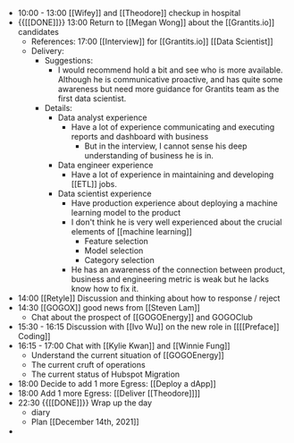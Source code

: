 - 10:00 - 13:00 [[Wifey]] and [[Theodore]] checkup in hospital 
- {{[[DONE]]}} 13:00 Return to [[Megan Wong]] about the [[Grantits.io]] candidates
    -  References: 17:00 [[Interview]] for [[Grantits.io]] [[Data Scientist]]
    - Delivery:
        - Suggestions:
            - I would recommend hold a bit and see who is more available. Although he is communicative proactive, and has quite some awareness but need more guidance for Grantits team as the first data scientist.
        - Details:
            - Data analyst experience
                - Have a lot of experience communicating and executing reports and dashboard with business
                    - But in the interview, I cannot sense his deep understanding of business he is in.
            - Data engineer experience
                - Have a lot of experience in maintaining and developing [[ETL]] jobs.
            - Data scientist experience
                - Have production experience about deploying a machine learning model to the product
                - I don't think he is very well experienced about the crucial elements of [[machine learning]]
                    - Feature selection
                    - Model selection
                    - Category selection
                - He has an awareness of the connection between product, business and engineering metric is weak but he lacks know how to fix it.
- 14:00 [[Retyle]] Discussion and thinking about how to response / reject
- 14:30 [[GOGOX]] good news from [[Steven Lam]]
    - Chat about the prospect of [[GOGOEnergy]] and GOGOClub
- 15:30 - 16:15 Discussion with [[Ivo Wu]] on the new role in [[[[Preface]] Coding]]
- 16:15 - 17:00 Chat with [[Kylie Kwan]] and [[Winnie Fung]]
    - Understand the current situation of [[GOGOEnergy]]
    - The current cruft of operations
    - The current status of Hubspot Migration
- 18:00 Decide to add 1 more Egress: [[Deploy a dApp]]
- 18:00 Add 1 more Egress: [[Deliver [[Theodore]]]]
- 22:30 {{[[DONE]]}} Wrap up the day
    - diary
    - Plan [[December 14th, 2021]]
- 
